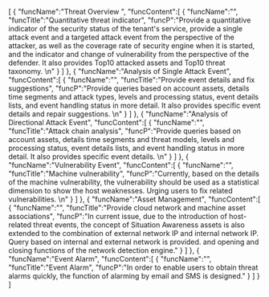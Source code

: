 [
	{
		"funcName":"Threat Overview ",
		"funcContent":[
			{
				"funcName":"",
				"funcTitle":"Quantitative threat indicator",
				"funcP":"Provide a quantitative indicator of the security status of the tenant's service, provide a single attack event and a targeted attack event from the perspective of the attacker, as well as the coverage rate of security engine when it is started, and the indicator and change of vulnerability from the perspective of the defender. It also provides Top10 attacked assets and Top10 threat taxonomy. \n"
			}
		]
	},
	{
		"funcName":"Analysis of Single Attack Event",
		"funcContent":[
			{
				"funcName":"",
				"funcTitle":"Provide event details and fix suggestions",
				"funcP":"Provide queries based on account assets, details time segments and attack types, levels and processing status, event details lists, and event handling status in more detail. It also provides specific event details and repair suggestions. \n"
			}
		]
	},
	{
		"funcName":"Analysis of Directional Attack Event",
		"funcContent":[
			{
				"funcName":"",
				"funcTitle":"Attack chain analysis",
				"funcP":"Provide queries based on account assets, details time segments and threat models, levels and processing status, event details lists, and event handling status in more detail. It also provides specific event details. \n"
			}
		]
	},
	{
		"funcName":"Vulnerability Event",
		"funcContent":[
			{
				"funcName":"",
				"funcTitle":"Machine vulnerability",
				"funcP":"Currently, based on the details of the machine vulnerability, the vulnerability should be used as a statistical dimension to show the host weaknesses. Urging users to fix related vulnerabilities. \n"
			}
		]
	},
	{
		"funcName":"Asset Management",
		"funcContent":[
			{
				"funcName":"",
				"funcTitle":"Provide cloud network and machine asset associations",
				"funcP":"In current issue, due to the introduction of host-related threat events, the concept of Situation Awareness assets is also extended to the combination of external network IP and internal network IP. Query based on internal and external network is provided. and opening and closing functions of the network detection engine."
			}
		]
	},
	{
		"funcName":"Event Alarm",
		"funcContent":[
			{
				"funcName":"",
				"funcTitle":"Event Alarm",
				"funcP":"In order to enable users to obtain threat alarms quickly, the function of alarming by email and SMS is designed."
			}
		]
	}
]